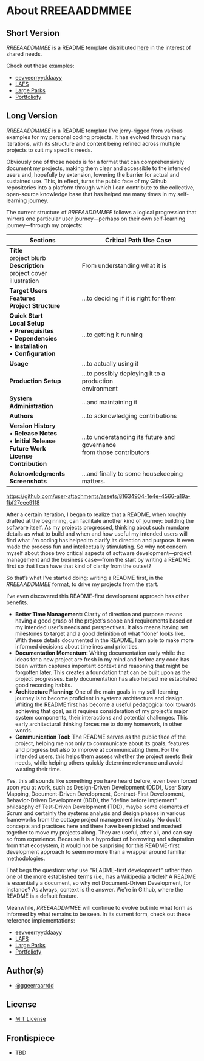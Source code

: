 # About RREEAADDMMEE

## Short Version

_RREEAADDMMEE_ is a README template distributed [here](https://github.com/ggeerraarrdd/rreeaaddmmee) in the interest of shared needs.

Check out these examples:

* [eevveerryyddaayy](https://github.com/ggeerraarrdd/eevveerryyddaayy)
* [LAFS](https://github.com/ggeerraarrdd/lafs)
* [Large Parks](https://github.com/ggeerraarrdd/large-parks)
* [Portfoliofy](https://github.com/ggeerraarrdd/portfoliofy)

## Long Version

_RREEAADDMMEE_ is a README template I've jerry-rigged from various examples for my personal coding projects. It has evolved through many iterations, with its structure and content being refined across multiple projects to suit my specific needs.

Obviously one of those needs is for a format that can comprehensively document my projects, making them clear and accessible to the intended users and, hopefully by extension, lowering the barrier for actual and sustained use. This, in effect, turns the public face of my Github repositories into a platform through which I can contribute to the collective, open-source knowledge base that has helped me many times in my self-learning journey.

The current structure of _RREEAADDMMEE_ follows a logical progression that mirrors one particular user journey—perhaps on their own self-learning journey—through my projects:

<!-- markdownlint-disable MD033 -->
| Sections                                                                                                                                 | Critical Path Use Case                                                       |
| ---------------------------------------------------------------------------------------------------------------------------------------- | ---------------------------------------------------------------------------- |
| **Title** <br> project blurb <br> **Description** <br> project cover illustration                                                        | From understanding what it is                                                |
| **Target Users**<br>**Features**<br>**Project Structure**                                                                                | ...to deciding if it is right for them                                       |
| **Quick Start** <br> **Local Setup** <br> • **Prerequisites** <br> • **Dependencies** <br> • **Installation** <br> • **Configuration**   | ...to getting it running                                                     |
| **Usage**                                                                                                                                | ...to actually using it                                                      |
| **Production Setup**                                                                                                                     | ...to possibly deploying it to a production <br> environment                 |
| **System Administration**                                                                                                                | ...and maintaining it                                                        |
| **Authors**                                                                                                                              | ...to acknowledging contributions                                            |
| **Version History** <br> • **Release Notes** <br> • **Initial Release** <br> **Future Work** <br> **License** <br> **Contribution**      | ...to understanding its future and governance <br> from those contributors   |
| **Acknowledgments** <br> **Screenshots**                                                                                                 | ...and finally to some housekeeping matters.                                 |
<!-- markdownlint-enable MD033 -->

<https://github.com/user-attachments/assets/81634904-1e4e-4566-a19a-1bf27eee91f8>

After a certain iteration, I began to realize that a README, when roughly drafted at the beginning, can facilitate another kind of journey: building the software itself. As my projects progressed, thinking about such mundane details as what to build and when and how useful my intended users will find what I'm coding has helped to clarify its direction and purpose. It even made the process fun and intellectually stimulating. So why not concern myself about those two critical aspects of software development—project management and the business case—from the start by writing a README first so that I can have that kind of clarity from the outset?

So that’s what I’ve started doing: writing a README first, in the _RREEAADDMMEE_ format, to drive my projects from the start.

I’ve even discovered this README-first development approach has other benefits.

* **Better Time Management:** Clarity of direction and purpose means having a good grasp of the project’s scope and requirements based on my intended user’s needs and perspectives. It also means having set milestones to target and a good definition of what “done” looks like. With these details documented in the README, I am able to make more informed decisions about timelines and priorities.
* **Documentation Momentum:** Writing documentation early while the ideas for a new project are fresh in my mind and before any code has been written captures important context and reasoning that might be forgotten later. This creates a foundation that can be built upon as the project progresses. Early documentation has also helped me established good recording habits.
* **Architecture Planning:** One of the main goals in my self-learning journey is to become proficient in systems architecture and design. Writing the README first has become a useful pedagogical tool towards achieving that goal, as it requires consideration of my project’s major system components, their interactions and potential challenges. This early architectural thinking forces me to do my homework, in other words.
* **Communication Tool:** The README serves as the public face of the project, helping me not only to communicate about its goals, features and progress but also to improve at communicating them. For the intended users, this helps them assess whether the project meets their needs, while helping others quickly determine relevance and avoid wasting their time.

Yes, this all sounds like something you have heard before, even been forced upon you at work, such as Design-Driven Development (DDD), User Story Mapping, Document-Driven Development, Contract-First Development, Behavior-Driven Development (BDD), the "define before implement" philosophy of Test-Driven Development (TDD), maybe some elements of Scrum and certainly the systems analysis and design phases in various frameworks from the cottage project management industry. No doubt concepts and practices here and there have been picked and mashed together to move my projects along. They are useful, after all, and can say so from experience. Because it is a byproduct of borrowing and adaptation from that ecosystem, it would not be surprising for this README-first development approach to seem no more than a wrapper around familiar methodologies.

That begs the question: why use "README-first development" rather than one of the more established terms (i.e., has a Wikipedia article)? A README is essentially a document, so why not Document-Driven Development, for instance? As always, context is the answer. We're in Github, where the README is a default feature.

Meanwhile, _RREEAADDMMEE_ will continue to evolve but into what form as informed by what remains to be seen. In its current form, check out these reference implementations:

* [eevveerryyddaayy](https://github.com/ggeerraarrdd/eevveerryyddaayy)
* [LAFS](https://github.com/ggeerraarrdd/lafs)
* [Large Parks](https://github.com/ggeerraarrdd/large-parks)
* [Portfoliofy](https://github.com/ggeerraarrdd/portfoliofy)

## Author(s)

* [@ggeerraarrdd](https://github.com/ggeerraarrdd/)

## License

* [MIT License](https://github.com/ggeerraarrdd/sql-everyday/blob/main/LICENSE)

## Frontispiece

* TBD
